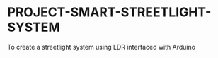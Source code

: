 # PROJECT-SMART-STREETLIGHT-SYSTEM
To create a streetlight system using LDR interfaced with Arduino
